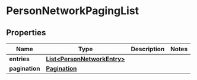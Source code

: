 
# PersonNetworkPagingList

## Properties
Name | Type | Description | Notes
------------ | ------------- | ------------- | -------------
**entries** | [**List&lt;PersonNetworkEntry&gt;**](PersonNetworkEntry.md) |  | 
**pagination** | [**Pagination**](Pagination.md) |  | 



